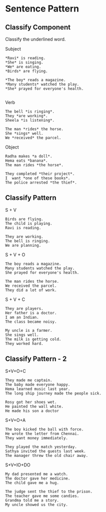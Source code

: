 # Sentence Pattern

## Classify Component

Classify the underlined word.

Subject

```
*Ravi* is reading.
*She* is singing.
*We* are eating.
*Birds* are flying.

*The boy* reads a magazine.
*Many students* watched the play.
*She* prayed for everyone's health.


```

Verb

```
The bell *is ringing*.
They *are working*.
Sheela *is listening*.

The man *rides* the horse.
She *sings* well.
We *received* the parcel.
```

Object

```
Radha makes *a doll*.
Hema eats *banana*.
The man rides *the horse*.

They completed *their project*.
I  want *one of these books*.
The police arrested *the thief*.
```

## Classify Pattern

S + V

```
Birds are flying.
The child is playing.
Ravi is reading.

They are working.
The bell is ringing.
We are planning.
```

S + V + O

```
The boy reads a magazine.
Many students watched the play.
She prayed for everyone's health.

The man rides the horse.
We received the parcel.
They did a lot of work.
```

S + V + C

```
They are players.
Her father is a doctor.
I am an Indian.
The class became noisy.

My uncle is a farmer.
She sings well.
The milk is getting cold.
They worked hard.
```

## Classify Pattern - 2

S+V+O+C

```
They made me captain.
The baby made everyone happy.
Hema learned music last year.
The long ship journey made the people sick.

Rosy got her shoes wet.
He painted the wall white.
He made his son a doctor
```

S+V+O+A

```
The boy kicked the ball with force.
He wrote the letter from Chennai.
They want money immediately.

They played the match yesterday.
Sathya invited the guests last week.
The manager threw the old chair away.
```

S+V+IO+DO

```
My dad presented me a watch.
The doctor gave her medicine.
The child gave me a hug.

The judge sent the thief to the prison.
The teacher gave me some candies.
Grandma told me a story.
My uncle showed us the city.
```
